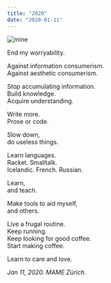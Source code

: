 ```yaml
---
title: "2020"
date: "2020-01-11"
---
```


![mine](/2020/mine.jpg)

End my worryability.

Against information consumerism.  
Against aesthetic consumerism.

Stop accumulating information.  
Build knowledge.  
Acquire understanding.

Write more.  
Prose or code.

Slow down,  
do useless things.

Learn languages.  
Racket. Smalltalk.  
Icelandic. French. Russian.

Learn,  
and teach.

Make tools to aid myself,  
and others.

Live a frugal routine.  
Keep running.  
Keep looking for good coffee.  
Start making coffee.

Learn to care and love.

*Jan 11, 2020. MAME Zürich.*